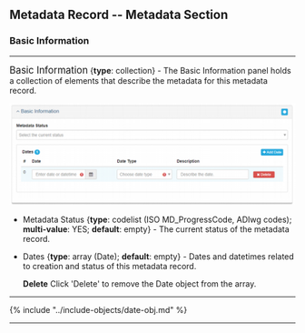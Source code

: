 ## Metadata Record -- Metadata Section
### Basic Information
---

<span class="md-panel" style="font-size: larger">Basic Information</span> {**type**: collection} - The <span class="md-panel">Basic Information</span> panel holds a collection of elements that describe the metadata for this metadata record. 

![Basic Information Panel](/assets/reference/edit-objects/metadata/basicInfo-metadata.png)

* <span class="md-element">Metadata Status</span> {**type**: codelist (ISO MD_ProgressCode, ADIwg codes); **multi-value**: YES; **default**: empty} - The current status of the metadata record.

* <span class="md-element">Dates</span> {**type**: array (<span class="md-panel">Date</span>); **default**: empty} - Dates and datetimes related to creation and status of this metadata record.
  
  <strong class="btn btn-danger btn-xs"> <i class="fa fa-times"> </i> Delete</strong> Click 'Delete' to remove the <span class="md-panel">Date</span> object from the array.
    
---

{% include "../include-objects/date-obj.md" %}

---
